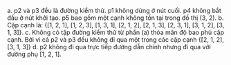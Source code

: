 a. p2 và p3 đều là đường kiểm thử. p1 không dừng ở nút cuối. p4 không bắt đầu ở nút khởi tạo. p5 bao gồm một cạnh không tồn tại trong đồ thị (3, 2).
b. Cặp cạnh là:
{[1, 2, 1], [1, 2, 3], [1, 3, 1], [2, 1, 2], [2, 1, 3], [2, 3, 1], [3, 1, 2], [3, 1, 3]}.
c. Không có tập đường kiểm thử từ phần (a) thỏa mãn độ bao phủ cặp cạnh. Bởi vì cả p2 và p3 đều không đi qua một trong các cặp cạnh {[2, 1, 2], [3, 1, 3]}
d. p2 không đi qua trực tiếp đường dẫn chính nhưng đi qua với đường phụ [1, 2, 1]. 